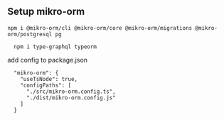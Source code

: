 ## Setup mikro-orm
```
npm i @mikro-orm/cli @mikro-orm/core @mikro-orm/migrations @mikro-orm/postgresql pg
```


```
  npm i type-graphql typeorm
```

add config to package.json
```
  "mikro-orm": {
    "useTsNode": true,
    "configPaths": [
      "./src/mikro-orm.config.ts",
      "./dist/mikro-orm.config.js"
    ]
  }
```